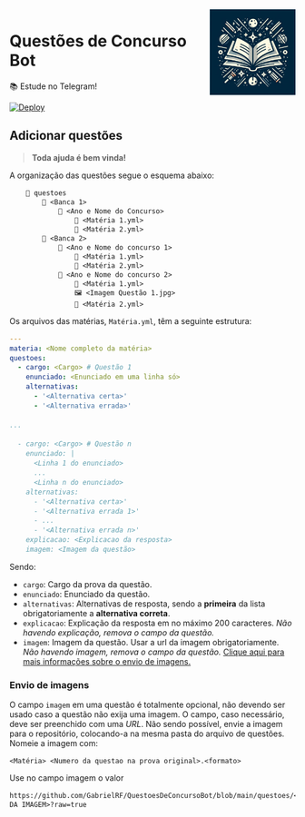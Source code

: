 <img align="right" alt="Questões de Concurso Bot Logo" width="30%" height="auto" src="https://github.com/GabrielRF/QuestoesDeConcursoBot/blob/main/utils/icone.jpg?raw=true">

# Questões de Concurso Bot

📚 Estude no Telegram!

[![Deploy](https://github.com/GabrielRF/QuestoesDeConcursoBot/actions/workflows/deploy.yml/badge.svg)](https://github.com/GabrielRF/QuestoesDeConcursoBot/actions/workflows/deploy.yml)

## Adicionar questões

> **Toda ajuda é bem vinda!**

A organização das questões segue o esquema abaixo:

```
    📂 questoes
        📂 <Banca 1>
            📂 <Ano e Nome do Concurso>
                📝 <Matéria 1.yml>
                📝 <Matéria 2.yml>
        📂 <Banca 2>
            📂 <Ano e Nome do concurso 1>
                📝 <Matéria 1.yml>
                📝 <Matéria 2.yml>
            📂 <Ano e Nome do concurso 2>
                📝 <Matéria 1.yml>
                🖼 <Imagem Questão 1.jpg>
                📝 <Matéria 2.yml>
```

Os arquivos das matérias, `Matéria.yml`, têm a seguinte estrutura:

```yml
---
materia: <Nome completo da matéria>
questoes:
  - cargo: <Cargo> # Questão 1
    enunciado: <Enunciado em uma linha só>
    alternativas:
      - '<Alternativa certa>'
      - '<Alternativa errada>'

...

  - cargo: <Cargo> # Questão n
    enunciado: |
      <Linha 1 do enunciado>
      ...
      <Linha n do enunciado>
    alternativas:
      - '<Alternativa certa>'
      - '<Alternativa errada 1>'
      - ...
      - '<Alternativa errada n>'
    explicacao: <Explicacao da resposta>
    imagem: <Imagem da questão>
```
Sendo:
* `cargo`: Cargo da prova da questão.
* `enunciado`: Enunciado da questão.
* `alternativas`: Alternativas de resposta, sendo a **primeira** da lista obrigatoriamente a **alternativa correta**.
* `explicacao`: Explicação da resposta em no máximo 200 caracteres. _Não havendo explicação, remova o campo da questão._
* `imagem`: Imagem da questão. Usar a url da imagem obrigatoriamente. _Não havendo imagem, remova o campo da questão._ [Clique aqui para mais informações sobre o envio de imagens.](#envio-de-imagens)

### Envio de imagens

O campo `imagem` em uma questão é totalmente opcional, não devendo ser usado caso a questão não exija uma imagem. O campo, caso necessário, deve ser preenchido com uma _URL_. Não sendo possível, envie a imagem para o repositório, colocando-a na mesma pasta do arquivo de questões. Nomeie a imagem com:
```
<Matéria> <Numero da questao na prova original>.<formato>
```
Use no campo imagem o valor
```
https://github.com/GabrielRF/QuestoesDeConcursoBot/blob/main/questoes/<BANCA>/<PROVA>/<ARQUIVO DA IMAGEM>?raw=true
```
